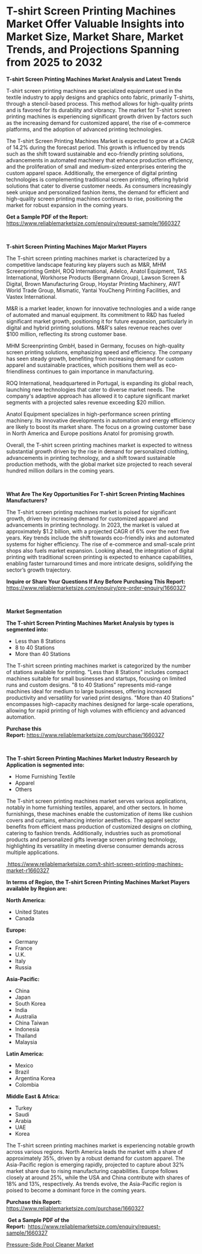 <p><h1>T-shirt Screen Printing Machines Market Offer Valuable Insights into Market Size, Market Share, Market Trends, and Projections Spanning from 2025 to 2032</h1></p><p><strong>T-shirt Screen Printing Machines Market Analysis and Latest Trends</strong></p>
<p><p>T-shirt screen printing machines are specialized equipment used in the textile industry to apply designs and graphics onto fabric, primarily T-shirts, through a stencil-based process. This method allows for high-quality prints and is favored for its durability and vibrancy. The market for T-shirt screen printing machines is experiencing significant growth driven by factors such as the increasing demand for customized apparel, the rise of e-commerce platforms, and the adoption of advanced printing technologies.</p><p>The T-shirt Screen Printing Machines Market is expected to grow at a CAGR of 14.2% during the forecast period. This growth is influenced by trends such as the shift toward sustainable and eco-friendly printing solutions, advancements in automated machinery that enhance production efficiency, and the proliferation of small and medium-sized enterprises entering the custom apparel space. Additionally, the emergence of digital printing technologies is complementing traditional screen printing, offering hybrid solutions that cater to diverse customer needs. As consumers increasingly seek unique and personalized fashion items, the demand for efficient and high-quality screen printing machines continues to rise, positioning the market for robust expansion in the coming years.</p></p>
<p><strong>Get a Sample PDF of the Report:&nbsp;</strong> <a href="https://www.reliablemarketsize.com/enquiry/request-sample/1660327?utm_campaign=1845&utm_medium=2&utm_source=Github&utm_content=ia&utm_term=17012025&utm_id=t-shirt-screen-printing-machines">https://www.reliablemarketsize.com/enquiry/request-sample/1660327</a></p>
<p>&nbsp;</p>
<p><strong>T-shirt Screen Printing Machines Major Market Players</strong></p>
<p><p>The T-shirt screen printing machines market is characterized by a competitive landscape featuring key players such as M&R, MHM Screenprinting GmbH, ROQ International, Adelco, Anatol Equipment, TAS International, Workhorse Products (Bergmann Group), Lawson Screen & Digital, Brown Manufacturing Group, Hoystar Printing Machinery, AWT World Trade Group, Mismatic, Yantai YouCheng Printing Facilities, and Vastex International. </p><p>M&R is a market leader, known for innovative technologies and a wide range of automated and manual equipment. Its commitment to R&D has fueled significant market growth, positioning it for future expansion, particularly in digital and hybrid printing solutions. M&R's sales revenue reaches over $100 million, reflecting its strong customer base.</p><p>MHM Screenprinting GmbH, based in Germany, focuses on high-quality screen printing solutions, emphasizing speed and efficiency. The company has seen steady growth, benefiting from increasing demand for custom apparel and sustainable practices, which positions them well as eco-friendliness continues to gain importance in manufacturing.</p><p>ROQ International, headquartered in Portugal, is expanding its global reach, launching new technologies that cater to diverse market needs. The company's adaptive approach has allowed it to capture significant market segments with a projected sales revenue exceeding $20 million.</p><p>Anatol Equipment specializes in high-performance screen printing machinery. Its innovative developments in automation and energy efficiency are likely to boost its market share. The focus on a growing customer base in North America and Europe positions Anatol for promising growth.</p><p>Overall, the T-shirt screen printing machines market is expected to witness substantial growth driven by the rise in demand for personalized clothing, advancements in printing technology, and a shift toward sustainable production methods, with the global market size projected to reach several hundred million dollars in the coming years.</p></p>
<p>&nbsp;</p>
<p><strong>What Are The Key Opportunities For T-shirt Screen Printing Machines Manufacturers?</strong></p>
<p><p>The T-shirt screen printing machines market is poised for significant growth, driven by increasing demand for customized apparel and advancements in printing technology. In 2023, the market is valued at approximately $1.2 billion, with a projected CAGR of 6% over the next five years. Key trends include the shift towards eco-friendly inks and automated systems for higher efficiency. The rise of e-commerce and small-scale print shops also fuels market expansion. Looking ahead, the integration of digital printing with traditional screen printing is expected to enhance capabilities, enabling faster turnaround times and more intricate designs, solidifying the sector’s growth trajectory.</p></p>
<p><strong>Inquire or Share Your Questions If Any Before Purchasing This Report:</strong> <a href="https://www.reliablemarketsize.com/enquiry/pre-order-enquiry/1660327?utm_campaign=1845&utm_medium=2&utm_source=Github&utm_content=ia&utm_term=17012025&utm_id=t-shirt-screen-printing-machines">https://www.reliablemarketsize.com/enquiry/pre-order-enquiry/1660327</a></p>
<p>&nbsp;</p>
<p><strong>Market Segmentation</strong></p>
<p><strong>The T-shirt Screen Printing Machines Market Analysis by types is segmented into:</strong></p>
<p><ul><li>Less than 8 Stations</li><li>8 to 40 Stations</li><li>More than 40 Stations</li></ul></p>
<p><p>The T-shirt screen printing machines market is categorized by the number of stations available for printing. "Less than 8 Stations" includes compact machines suitable for small businesses and startups, focusing on limited runs and custom designs. "8 to 40 Stations" represents mid-range machines ideal for medium to large businesses, offering increased productivity and versatility for varied print designs. "More than 40 Stations" encompasses high-capacity machines designed for large-scale operations, allowing for rapid printing of high volumes with efficiency and advanced automation.</p></p>
<p><strong>Purchase this Report:&nbsp;</strong><a href="https://www.reliablemarketsize.com/purchase/1660327?utm_campaign=1845&utm_medium=2&utm_source=Github&utm_content=ia&utm_term=17012025&utm_id=t-shirt-screen-printing-machines">https://www.reliablemarketsize.com/purchase/1660327</a></p>
<p>&nbsp;</p>
<p><strong>The T-shirt Screen Printing Machines Market Industry Research by Application is segmented into:</strong></p>
<p><ul><li>Home Furnishing Textile</li><li>Apparel</li><li>Others</li></ul></p>
<p><p>The T-shirt screen printing machines market serves various applications, notably in home furnishing textiles, apparel, and other sectors. In home furnishings, these machines enable the customization of items like cushion covers and curtains, enhancing interior aesthetics. The apparel sector benefits from efficient mass production of customized designs on clothing, catering to fashion trends. Additionally, industries such as promotional products and personalized gifts leverage screen printing technology, highlighting its versatility in meeting diverse consumer demands across multiple applications.</p></p>
<p><a href="https://www.reliablemarketsize.com/t-shirt-screen-printing-machines-market-r1660327?utm_campaign=1845&utm_medium=2&utm_source=Github&utm_content=ia&utm_term=17012025&utm_id=t-shirt-screen-printing-machines">&nbsp;https://www.reliablemarketsize.com/t-shirt-screen-printing-machines-market-r1660327</a></p>
<p><strong>In terms of Region, the T-shirt Screen Printing Machines Market Players available by Region are:</strong></p>
<p>
    <p> <strong> North America: </strong>
        <ul>
            <li>United States</li>
            <li>Canada</li>
        </ul>
        </p> 
    <p> <strong> Europe: </strong>
        <ul>
            <li>Germany</li>
            <li>France</li>
            <li>U.K.</li>
            <li>Italy</li>
            <li>Russia</li>
        </ul>
        </p> 
    <p> <strong> Asia-Pacific: </strong>
        <ul>
            <li>China</li>
            <li>Japan</li>
            <li>South Korea</li>
            <li>India</li>
            <li>Australia</li>
            <li>China Taiwan</li>
            <li>Indonesia</li>
            <li>Thailand</li>
            <li>Malaysia</li>
        </ul>
        </p> 
    <p> <strong> Latin America: </strong>
        <ul>
            <li>Mexico</li>
            <li>Brazil</li>
            <li>Argentina Korea</li>
            <li>Colombia</li>
        </ul>
        </p> 
    <p> <strong> Middle East & Africa: </strong>
        <ul>
            <li>Turkey</li>
            <li>Saudi</li>
            <li>Arabia</li>
            <li>UAE</li>
            <li>Korea</li>
        </ul>
    </p>
    </p>
<p><p>The T-shirt screen printing machines market is experiencing notable growth across various regions. North America leads the market with a share of approximately 35%, driven by a robust demand for custom apparel. The Asia-Pacific region is emerging rapidly, projected to capture about 32% market share due to rising manufacturing capabilities. Europe follows closely at around 25%, while the USA and China contribute with shares of 18% and 13%, respectively. As trends evolve, the Asia-Pacific region is poised to become a dominant force in the coming years.</p></p>
<p><strong>Purchase this Report: </strong><a href="https://www.reliablemarketsize.com/purchase/1660327?utm_campaign=1845&utm_medium=2&utm_source=Github&utm_content=ia&utm_term=17012025&utm_id=t-shirt-screen-printing-machines">https://www.reliablemarketsize.com/purchase/1660327</a></p>
<p>&nbsp;<strong>Get a Sample PDF of the Report:&nbsp;&nbsp;</strong><a href="https://www.reliablemarketsize.com/enquiry/request-sample/1660327?utm_campaign=1845&utm_medium=2&utm_source=Github&utm_content=ia&utm_term=17012025&utm_id=t-shirt-screen-printing-machines">https://www.reliablemarketsize.com/enquiry/request-sample/1660327</a></p>
<p><strong></strong></p>
<p><p><a href="https://github.com/RickHolmes3/Market-Research-Report-List-7/blob/main/pressure-side-pool-cleaner-market.md?utm_campaign=1845&utm_medium=2&utm_source=Github&utm_content=ia&utm_term=17012025&utm_id=t-shirt-screen-printing-machines">Pressure-Side Pool Cleaner Market</a></p></p>